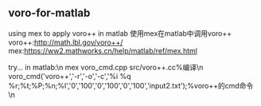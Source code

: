 ## voro-for-matlab
using mex to apply voro++ in matlab
使用mex在matlab中调用voro++
 voro++:http://math.lbl.gov/voro++/
 mex:https://ww2.mathworks.cn/help/matlab/ref/mex.html

try... in matlab:\n
mex voro_cmd.cpp src/voro++.cc%编译\n
voro_cmd('voro++','-r','-o','-c','%i %q %r;%t;%P;%n;%l','0','100','0','100','0','100','input2.txt');%voro++的cmd命令\n
